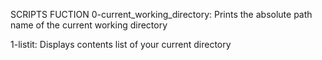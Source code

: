SCRIPTS			FUCTION
0-current_working_directory: Prints the absolute path name of the current working directory

1-listit: Displays contents list of your current directory
